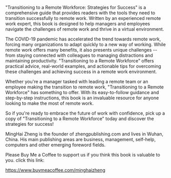 
"Transitioning to a Remote Workforce: Strategies for Success" is a comprehensive guide that provides readers with the tools they need to transition successfully to remote work. Written by an experienced remote work expert, this book is designed to help managers and employees navigate the challenges of remote work and thrive in a virtual environment.

The COVID-19 pandemic has accelerated the trend towards remote work, forcing many organizations to adapt quickly to a new way of working. While remote work offers many benefits, it also presents unique challenges -- from staying connected with colleagues to managing distractions and maintaining productivity. "Transitioning to a Remote Workforce" offers practical advice, real-world examples, and actionable tips for overcoming these challenges and achieving success in a remote work environment.

Whether you're a manager tasked with leading a remote team or an employee making the transition to remote work, "Transitioning to a Remote Workforce" has something to offer. With its easy-to-follow guidance and step-by-step instructions, this book is an invaluable resource for anyone looking to make the most of remote work.

So if you're ready to embrace the future of work with confidence, pick up a copy of "Transitioning to a Remote Workforce" today and discover the strategies for success!

MingHai Zheng is the founder of zhengpublishing.com and lives in Wuhan, China. His main publishing areas are business, management, self-help, computers and other emerging foreword fields.

Please Buy Me a Coffee to support us if you think this book is valuable to you. click this link:

https://www.buymeacoffee.com/minghaizheng
